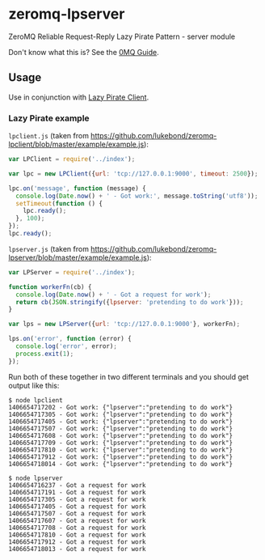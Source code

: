 # zeromq-lpserver

ZeroMQ Reliable Request-Reply Lazy Pirate Pattern - server module

Don't know what this is? See the [0MQ Guide](http://zguide.zeromq.org/page:all#toc89).

## Usage

Use in conjunction with [Lazy Pirate Client](https://github.com/lukebond/zeromq-lpclient).

### Lazy Pirate example

`lpclient.js` (taken from https://github.com/lukebond/zeromq-lpclient/blob/master/example/example.js):
```javascript
var LPClient = require('../index');

var lpc = new LPClient({url: 'tcp://127.0.0.1:9000', timeout: 2500});

lpc.on('message', function (message) {
  console.log(Date.now() + ' - Got work:', message.toString('utf8'));
  setTimeout(function () {
    lpc.ready();
  }, 100);
});
lpc.ready();
```

`lpserver.js` (taken from https://github.com/lukebond/zeromq-lpserver/blob/master/example/example.js):
```javascript
var LPServer = require('../index');

function workerFn(cb) {
  console.log(Date.now() + ' - Got a request for work');
  return cb(JSON.stringify({lpserver: 'pretending to do work'}));
}

var lps = new LPServer({url: 'tcp://127.0.0.1:9000'}, workerFn);

lps.on('error', function (error) {
  console.log('error', error);
  process.exit(1);
});
```

Run both of these together in two different terminals and you should get output like this:
```
$ node lpclient
1406654717202 - Got work: {"lpserver":"pretending to do work"}
1406654717305 - Got work: {"lpserver":"pretending to do work"}
1406654717405 - Got work: {"lpserver":"pretending to do work"}
1406654717507 - Got work: {"lpserver":"pretending to do work"}
1406654717608 - Got work: {"lpserver":"pretending to do work"}
1406654717709 - Got work: {"lpserver":"pretending to do work"}
1406654717810 - Got work: {"lpserver":"pretending to do work"}
1406654717912 - Got work: {"lpserver":"pretending to do work"}
1406654718014 - Got work: {"lpserver":"pretending to do work"}
```

```
$ node lpserver
1406654716237 - Got a request for work
1406654717191 - Got a request for work
1406654717305 - Got a request for work
1406654717405 - Got a request for work
1406654717507 - Got a request for work
1406654717607 - Got a request for work
1406654717708 - Got a request for work
1406654717810 - Got a request for work
1406654717912 - Got a request for work
1406654718013 - Got a request for work
```
